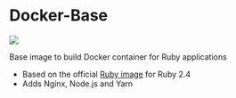 # Docker-Base

[![](https://images.microbadger.com/badges/image/ledermann/base.svg)](https://microbadger.com/images/ledermann/base)

Base image to build Docker container for Ruby applications

- Based on the official [Ruby image](https://hub.docker.com/_/ruby/) for Ruby 2.4
- Adds Nginx, Node.js and Yarn
